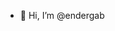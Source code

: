 - 👋 Hi, I’m @endergab

<!---
endergab/endergab is a ✨ special ✨ repository because its `README.md` (this file) appears on your GitHub profile.
You can click the Preview link to take a look at your changes.
--->
